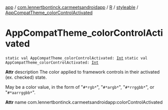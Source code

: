 [app](../../../index.md) / [com.lennertbontinck.carmeetsandroidapp](../../index.md) / [R](../index.md) / [styleable](index.md) / [AppCompatTheme_colorControlActivated](./-app-compat-theme_color-control-activated.md)

# AppCompatTheme_colorControlActivated

`static val AppCompatTheme_colorControlActivated: `[`Int`](https://kotlinlang.org/api/latest/jvm/stdlib/kotlin/-int/index.html)
`static val AppCompatTheme_colorControlActivated: `[`Int`](https://kotlinlang.org/api/latest/jvm/stdlib/kotlin/-int/index.html)

**Attr**
description The color applied to framework controls in their activated (ex. checked) state.

May be a color value, in the form of "`#*rgb*`", "`#*argb*`", "`#*rrggbb*`", or "`#*aarrggbb*`".

**Attr**
name com.lennertbontinck.carmeetsandroidapp:colorControlActivated

